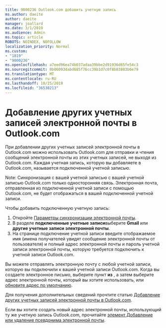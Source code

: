 ```yaml
---
title: 9000236 Outlook.com добавить учетную запись
ms.author: daeite
author: daeite
manager: joallard
ms.date: 3/1/2019
ms.audience: Admin
ms.topic: article
ROBOTS: NOINDEX, NOFOLLOW
localization_priority: Normal
ms.custom:
- "1819"
- "9000236"
ms.openlocfilehash: a7eed96ea74b037adaa39bbe2d91936d65fe54c3
ms.sourcegitcommit: 0b06093dabd685f76cc39b1d7c0f8b03883b6e79
ms.translationtype: MT
ms.contentlocale: ru-RU
ms.lasthandoff: 10/25/2019
ms.locfileid: "36538213"
---
```

# <a name="add-your-other-email-accounts-to-outlookcom"></a>Добавление других учетных записей электронной почты в Outlook.com

При добавлении других учетных записей электронной почты в Outlook.com можно использовать Outlook.com для отправки и чтения сообщений электронной почты из этих учетных записей, не выходя из Outlook.com. Каждая учетная запись, которую вы добавляете в Outlook.com, называется подключенной учетной записью.

Note: Синхронизация с вашей учетной записью с вашей учетной записью Outlook.com только односторонняя связь. Электронная почта, отправленная из подключенной учетной записи с помощью Outlook.com, не будет отображаться в вашей подключенной учетной записи.

Чтобы добавить подключенную учетную запись:

1. Откройте [Параметры синхронизации электронной почты](https://go.microsoft.com/fwlink/?linkid=875264).
2. В разделе **подключенные учетные записи**выберите **Gmail** или **другие учетные записи электронной почты**.
3. На странице подключение учетной записи введите отображаемое имя (имена получателей увидят сообщение электронной почты от пользователя) и полный адрес электронной почты и пароль учетной записи электронной почты, которую требуется подключить к учетной записи Outlook.com.

Вы можете отправлять электронную почту с любой учетной записи, которую вы подключили к вашей учетной записи Outlook.com. Когда вы создаете электронное письмо, выберите пункт **из** , а затем выберите адрес электронной почты, который вы хотите использовать, или [обновите адрес по умолчанию](https://go.microsoft.com/fwlink/?linkid=875264).

Для получения дополнительных сведений прочтите статью [Добавление других учетных записей электронной почты в Outlook.com](https://support.office.com/article/c5224df4-5885-4e79-91ba-523aa743f0ba?wt.mc_id=Office_Outlook_com_Alchemy).

Если вы хотите создать новый адрес электронной почты, использующий ту же учетную запись Outlook.com, прочитайте [элемент Добавление или удаление псевдонима электронной почты](https://support.office.com/article/459b1989-356d-40fa-a689-8f285b13f1f2?wt.mc_id=Office_Outlook_com_Alchemy).